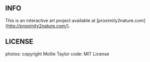 INFO
----

This is an interactive art project available at [proximity2nature.com]{http://proximity2nature.com/}.


LICENSE
-------

photos: copyright Mollie Taylor
code: MIT License